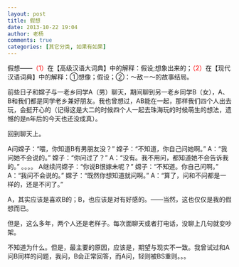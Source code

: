 ```yaml
---
layout: post
title: 假想
date: 2013-10-22 19:04
author: 老杨
comments: true
categories: [其它分类, 如果有如果]
---
```

假想——<span style="color: #ff0000;">（1）</span>在【高级汉语大词典】中的解释：假设;想象出来的；<span style="color: #ff0000;">（2）</span>在【现代汉语词典】中的解释：①想像；假设；②：～敌ㄧ～的故事结局。

<!--more-->

前些日子和嫦子与一老乡同学A（男）聊天，期间聊到另一老乡同学B（女），A、B和我们都是同学老乡兼好朋友。我也曾想过，AB能在一起，那样我们四个人出去玩，会挺开心的（记得这是大二的时候四个人一起去珠海玩的时候萌生的想法，遗憾的是n年后的今天也还没成真）。

回到聊天上。

A问嫦子：“喂，你知道B有男朋友没？”
嫦子：“不知道，你自己问她啊。”
A：“我问她不会说的。”
嫦子：“你问过了？”
A：“没有。我不用问，都知道她不会告诉我的。”
。。。。
A继续问嫦子：“你说B恨嫁未呢？”
嫦子：“不知道。你自己问啊。”
A：“我问不会说的。”
嫦子：“既然你想知道就问啊。”
A：“算了，问和不问都是一样的，还是不问了。”

A，其实应该是喜欢B的；B，也应该是对有好感的。——当然，这也仅仅是我的假想而已。

但是，这么多年，两个人还是老样子。每次面聊天或者打电话，没聊上几句就变吵架。

不知道为什么。但是，最主要的原因，应该是，期望与现实不一致。我曾试过和A问B同样的问题，我问，B会正常回答，而A问，轻则被BS重则。。。
